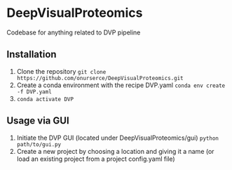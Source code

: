 # DeepVisualProteomics
Codebase for anything related to DVP pipeline

## Installation 
1) Clone the repository `git clone https://github.com/onurserce/DeepVisualProteomics.git`
2) Create a conda environment with the recipe DVP.yaml `conda env create -f DVP.yaml`
3) `conda activate DVP`

## Usage via GUI
1) Initiate the DVP GUI (located under DeepVisualProteomics/gui) `python path/to/gui.py`
2) Create a new project by choosing a location and giving it a name (or load an existing project from a project config.yaml file)